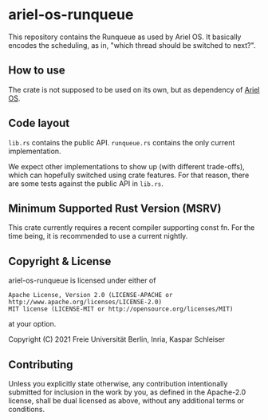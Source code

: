 ariel-os-runqueue
================

This repository contains the Runqueue as used by Ariel OS.
It basically encodes the scheduling, as in, "which thread should be switched to next?".

How to use
----------

The crate is not supposed to be used on its own, but as dependency of
[Ariel OS](https://github.com/ariel-os/ariel-os).

Code layout
-----------

`lib.rs` contains the public API. `runqueue.rs` contains
the only current implementation.

We expect other implementations to show up (with different trade-offs), which
can hopefully switched using crate features. For that reason, there are some
tests against the public API in `lib.rs`.

Minimum Supported Rust Version (MSRV)
-------------------------------------

This crate currently requires a recent compiler supporting const fn.
For the time being, it is recommended to use a current nightly.

Copyright & License
-------------------

ariel-os-runqueue is licensed under either of

    Apache License, Version 2.0 (LICENSE-APACHE or http://www.apache.org/licenses/LICENSE-2.0)
    MIT license (LICENSE-MIT or http://opensource.org/licenses/MIT)

at your option.

Copyright (C) 2021 Freie Universität Berlin, Inria, Kaspar Schleiser

Contributing
------------

Unless you explicitly state otherwise, any contribution intentionally submitted
for inclusion in the work by you, as defined in the Apache-2.0 license, shall
be dual licensed as above, without any additional terms or conditions.
